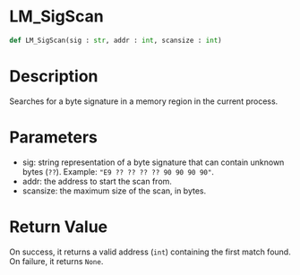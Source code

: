 # LM_SigScan

```python
def LM_SigScan(sig : str, addr : int, scansize : int)
```

# Description

Searches for a byte signature in a memory region in the current process.

# Parameters

- sig: string representation of a byte signature that can contain unknown bytes (`??`). Example: `"E9 ?? ?? ?? ?? 90 90 90 90"`.
- addr: the address to start the scan from.
- scansize: the maximum size of the scan, in bytes.

# Return Value

On success, it returns a valid address (`int`) containing the first match found. On failure, it returns `None`.

